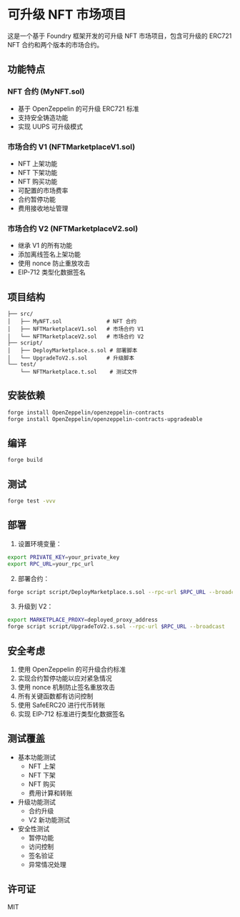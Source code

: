 # 可升级 NFT 市场项目

这是一个基于 Foundry 框架开发的可升级 NFT 市场项目，包含可升级的 ERC721 NFT 合约和两个版本的市场合约。

## 功能特点

### NFT 合约 (MyNFT.sol)
- 基于 OpenZeppelin 的可升级 ERC721 标准
- 支持安全铸造功能
- 实现 UUPS 可升级模式

### 市场合约 V1 (NFTMarketplaceV1.sol)
- NFT 上架功能
- NFT 下架功能
- NFT 购买功能
- 可配置的市场费率
- 合约暂停功能
- 费用接收地址管理

### 市场合约 V2 (NFTMarketplaceV2.sol)
- 继承 V1 的所有功能
- 添加离线签名上架功能
- 使用 nonce 防止重放攻击
- EIP-712 类型化数据签名

## 项目结构

```
├── src/
│   ├── MyNFT.sol              # NFT 合约
│   ├── NFTMarketplaceV1.sol   # 市场合约 V1
│   └── NFTMarketplaceV2.sol   # 市场合约 V2
├── script/
│   ├── DeployMarketplace.s.sol # 部署脚本
│   └── UpgradeToV2.s.sol      # 升级脚本
└── test/
    └── NFTMarketplace.t.sol    # 测试文件
```

## 安装依赖

```bash
forge install OpenZeppelin/openzeppelin-contracts
forge install OpenZeppelin/openzeppelin-contracts-upgradeable
```

## 编译

```bash
forge build
```

## 测试

```bash
forge test -vvv
```

## 部署

1. 设置环境变量：
```bash
export PRIVATE_KEY=your_private_key
export RPC_URL=your_rpc_url
```

2. 部署合约：
```bash
forge script script/DeployMarketplace.s.sol --rpc-url $RPC_URL --broadcast
```

3. 升级到 V2：
```bash
export MARKETPLACE_PROXY=deployed_proxy_address
forge script script/UpgradeToV2.s.sol --rpc-url $RPC_URL --broadcast
```

## 安全考虑

1. 使用 OpenZeppelin 的可升级合约标准
2. 实现合约暂停功能以应对紧急情况
3. 使用 nonce 机制防止签名重放攻击
4. 所有关键函数都有访问控制
5. 使用 SafeERC20 进行代币转账
6. 实现 EIP-712 标准进行类型化数据签名

## 测试覆盖

- 基本功能测试
  - NFT 上架
  - NFT 下架
  - NFT 购买
  - 费用计算和转账
- 升级功能测试
  - 合约升级
  - V2 新功能测试
- 安全性测试
  - 暂停功能
  - 访问控制
  - 签名验证
  - 异常情况处理

## 许可证

MIT
